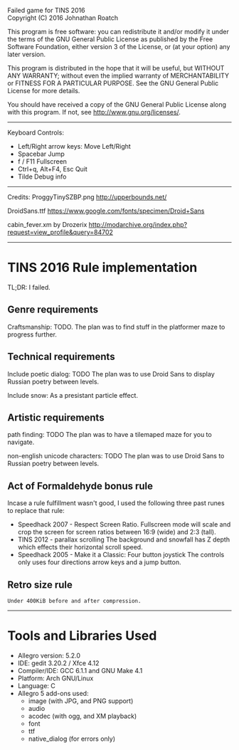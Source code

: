Failed game for TINS 2016  
Copyright (C) 2016  Johnathan Roatch

This program is free software: you can redistribute it and/or modify
it under the terms of the GNU General Public License as published by
the Free Software Foundation, either version 3 of the License, or
(at your option) any later version.

This program is distributed in the hope that it will be useful,
but WITHOUT ANY WARRANTY; without even the implied warranty of
MERCHANTABILITY or FITNESS FOR A PARTICULAR PURPOSE.  See the
GNU General Public License for more details.

You should have received a copy of the GNU General Public License
along with this program.  If not, see <http://www.gnu.org/licenses/>.

-----------------------------------------------------------------------
Keyboard Controls:
- Left/Right arrow keys:
      Move Left/Right
- Spacebar
      Jump
- f / F11
      Fullscreen
- Ctrl+q, Alt+F4, Esc
      Quit
- Tilde
      Debug info

-----------------------------------------------------------------------
Credits:
ProggyTinySZBP.png
    http://upperbounds.net/

DroidSans.ttf
    https://www.google.com/fonts/specimen/Droid+Sans

cabin_fever.xm by Drozerix
    http://modarchive.org/index.php?request=view_profile&query=84702

-----------------------------------------------------------------------
# TINS 2016 Rule implementation #

TL;DR: I failed.

## Genre requirements ##
Craftsmanship:
    TODO.
    The plan was to find stuff in the platformer maze to progress further.
    
## Technical requirements ##
Include poetic dialog:
    TODO
    The plan was to use Droid Sans to display Russian poetry between levels.

Include snow:
    As a presistant particle effect.
    
## Artistic requirements ##
path finding:
    TODO
    The plan was to have a tilemaped maze for you to navigate.

non-english unicode characters:
    TODO
    The plan was to use Droid Sans to Russian poetry between levels.

## Act of Formaldehyde bonus rule ##
Incase a rule fulfillment wasn't good, I used the following three past runes
to replace that rule:
- Speedhack 2007 - Respect Screen Ratio.
    Fullscreen mode will scale and crop the screen for screen ratios
    between 16:9 (wide) and 2:3 (tall).
- TINS 2012 - parallax scrolling
    The background and snowfall has Z depth which
    effects their horizontal scroll speed.
- Speedhack 2005 - Make it a Classic: Four button joystick
    The controls only uses four directions arrow keys and a jump button.

## Retro size rule ##
    Under 400KiB before and after compression.

-----------------------------------------------------------------------
# Tools and Libraries Used #
- Allegro version: 5.2.0
- IDE: gedit 3.20.2 / Xfce 4.12
- Compiler/IDE: GCC 6.1.1 and GNU Make 4.1
- Platform: Arch GNU/Linux
- Language: C
- Allegro 5 add-ons used:
    - image (with JPG, and PNG support)
    - audio
    - acodec (with ogg, and XM playback)
    - font
    - ttf
    - native_dialog (for errors only)
